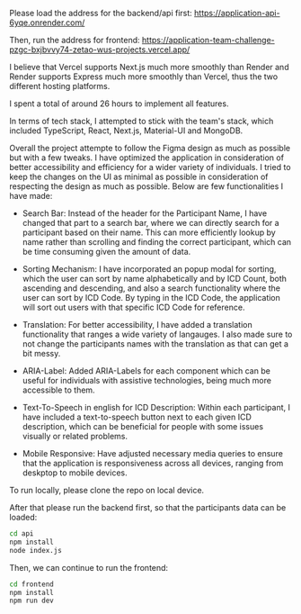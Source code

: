 Please load the address for the backend/api first: https://application-api-6yqe.onrender.com/

Then, run the address for frontend: https://application-team-challenge-pzgc-bxjbvvy74-zetao-wus-projects.vercel.app/

I believe that Vercel supports Next.js much more smoothly than Render and Render supports Express much more smoothly than Vercel, thus the two different hosting platforms.

I spent a total of around 26 hours to implement all features.

In terms of tech stack, I attempted to stick with the team's stack, which included TypeScript, React, Next.js, Material-UI and MongoDB.

Overall the project attempte to follow the Figma design as much as possible but with a few tweaks. I have optimized the application in consideration of better accessibility and efficiency for a wider variety of individuals. I tried to keep the changes on the UI as minimal as possible in consideration of respecting the design as much as possible. Below are few functionalities I have made:

 - Search Bar: Instead of the header for the Participant Name, I have changed that part to a search bar, where we can directly search for a participant based on their name. This can more efficiently lookup by name rather than scrolling and finding the correct participant, which can be time consuming given the amount of data.

 - Sorting Mechanism: I have incorporated an popup modal for sorting, which the user can sort by name alphabetically and by ICD Count, both ascending and descending, and also a search functionality where the user can sort by ICD Code. By typing in the ICD Code, the application will sort out users with that specific ICD Code for reference.

 - Translation: For better accessibility, I have added a translation functionality that ranges a wide variety of langauges. I also made sure to not change the participants names with the translation as that can get a bit messy.

 - ARIA-Label: Added ARIA-Labels for each component which can be useful for individuals with assistive technologies, being much more accessible to them.

 - Text-To-Speech in english for ICD Description: Within each participant, I have included a text-to-speech button next to each given ICD description, which can be beneficial for people with some issues visually or related problems.

 - Mobile Responsive: Have adjusted necessary media queries to ensure that the application is responsiveness across all devices, ranging from deskptop to mobile devices.


To run locally, please clone the repo on local device.

After that please run the backend first, so that the participants data can be loaded: 

```bash
cd api
npm install
node index.js
```

Then, we can continue to run the frontend: 

```bash
cd frontend
npm install
npm run dev
```
